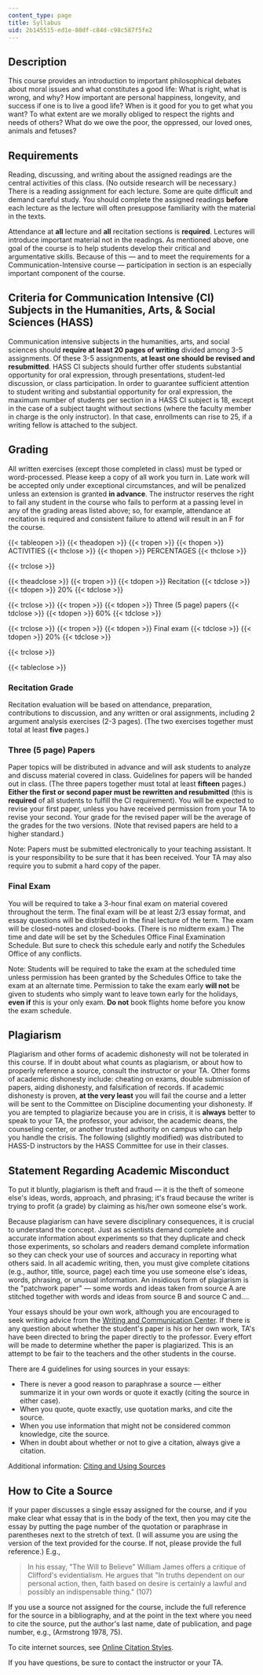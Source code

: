 ```yaml
---
content_type: page
title: Syllabus
uid: 2b145515-ed1e-80df-c84d-c98c587f5fe2
---
```


Description
-----------

This course provides an introduction to important philosophical debates about moral issues and what constitutes a good life: What is right, what is wrong, and why? How important are personal happiness, longevity, and success if one is to live a good life? When is it good for you to get what you want? To what extent are we morally obliged to respect the rights and needs of others? What do we owe the poor, the oppressed, our loved ones, animals and fetuses?

Requirements
------------

Reading, discussing, and writing about the assigned readings are the central activities of this class. (No outside research will be necessary.) There is a reading assignment for each lecture. Some are quite difficult and demand careful study. You should complete the assigned readings **before** each lecture as the lecture will often presuppose familiarity with the material in the texts.

Attendance at **all** lecture and **all** recitation sections is **required**. Lectures will introduce important material not in the readings. As mentioned above, one goal of the course is to help students develop their critical and argumentative skills. Because of this — and to meet the requirements for a Communication-Intensive course — participation in section is an especially important component of the course.

Criteria for Communication Intensive (CI) Subjects in the Humanities, Arts, & Social Sciences (HASS)
----------------------------------------------------------------------------------------------------

Communication intensive subjects in the humanities, arts, and social sciences should **require at least 20 pages of writing** divided among 3-5 assignments. Of these 3-5 assignments, **at least one should be revised and resubmitted**. HASS CI subjects should further offer students substantial opportunity for oral expression, through presentations, student-led discussion, or class participation. In order to guarantee sufficient attention to student writing and substantial opportunity for oral expression, the maximum number of students per section in a HASS CI subject is 18, except in the case of a subject taught without sections (where the faculty member in charge is the only instructor). In that case, enrollments can rise to 25, if a writing fellow is attached to the subject.

Grading
-------

All written exercises (except those completed in class) must be typed or word-processed. Please keep a copy of all work you turn in. Late work will be accepted only under exceptional circumstances, and will be penalized unless an extension is granted **in advance**. The instructor reserves the right to fail any student in the course who fails to perform at a passing level in any of the grading areas listed above; so, for example, attendance at recitation is required and consistent failure to attend will result in an F for the course.

{{< tableopen >}}
{{< theadopen >}}
{{< tropen >}}
{{< thopen >}}
ACTIVITIES
{{< thclose >}}
{{< thopen >}}
PERCENTAGES
{{< thclose >}}

{{< trclose >}}

{{< theadclose >}}
{{< tropen >}}
{{< tdopen >}}
Recitation
{{< tdclose >}}
{{< tdopen >}}
20%
{{< tdclose >}}

{{< trclose >}}
{{< tropen >}}
{{< tdopen >}}
Three (5 page) papers
{{< tdclose >}}
{{< tdopen >}}
60%
{{< tdclose >}}

{{< trclose >}}
{{< tropen >}}
{{< tdopen >}}
Final exam
{{< tdclose >}}
{{< tdopen >}}
20%
{{< tdclose >}}

{{< trclose >}}

{{< tableclose >}}

### Recitation Grade

Recitation evaluation will be based on attendance, preparation, contributions to discussion, and any written or oral assignments, including 2 argument analysis exercises (2-3 pages). (The two exercises together must total at least **five** pages.)

### Three (5 page) Papers

Paper topics will be distributed in advance and will ask students to analyze and discuss material covered in class. Guidelines for papers will be handed out in class. (The three papers together must total at least **fifteen** pages.) **Either the first or second paper must be rewritten and resubmitted** (this is **required** of all students to fulfill the CI requirement). You will be expected to revise your first paper, unless you have received permission from your TA to revise your second. Your grade for the revised paper will be the average of the grades for the two versions. (Note that revised papers are held to a higher standard.)

Note: Papers must be submitted electronically to your teaching assistant. It is your responsibility to be sure that it has been received. Your TA may also require you to submit a hard copy of the paper.

### Final Exam

You will be required to take a 3-hour final exam on material covered throughout the term. The final exam will be at least 2/3 essay format, and essay questions will be distributed in the final lecture of the term. The exam will be closed-notes and closed-books. (There is no midterm exam.) The time and date will be set by the Schedules Office Final Examination Schedule. But sure to check this schedule early and notify the Schedules Office of any conflicts.

Note: Students will be required to take the exam at the scheduled time unless permission has been granted by the Schedules Office to take the exam at an alternate time. Permission to take the exam early **will not** be given to students who simply want to leave town early for the holidays, **even if** this is your only exam. **Do not** book flights home before you know the exam schedule.

Plagiarism
----------

Plagiarism and other forms of academic dishonesty will not be tolerated in this course. If in doubt about what counts as plagiarism, or about how to properly reference a source, consult the instructor or your TA. Other forms of academic dishonesty include: cheating on exams, double submission of papers, aiding dishonesty, and falsification of records. If academic dishonesty is proven, **at the very least** you will fail the course and a letter will be sent to the Committee on Discipline documenting your dishonesty. If you are tempted to plagiarize because you are in crisis, it is **always** better to speak to your TA, the professor, your advisor, the academic deans, the counseling center, or another trusted authority on campus who can help you handle the crisis. The following (slightly modified) was distributed to HASS-D instructors by the HASS Committee for use in their classes.

Statement Regarding Academic Misconduct
---------------------------------------

To put it bluntly, plagiarism is theft and fraud — it is the theft of someone else's ideas, words, approach, and phrasing; it's fraud because the writer is trying to profit (a grade) by claiming as his/her own someone else's work.

Because plagiarism can have severe disciplinary consequences, it is crucial to understand the concept. Just as scientists demand complete and accurate information about experiments so that they duplicate and check those experiments, so scholars and readers demand complete information so they can check your use of sources and accuracy in reporting what others said. In all academic writing, then, you must give complete citations (e.g., author, title, source, page) each time you use someone else's ideas, words, phrasing, or unusual information. An insidious form of plagiarism is the "patchwork paper" — some words and ideas taken from source A are stitched together with words and ideas from source B and source C and....

Your essays should be your own work, although you are encouraged to seek writing advice from the [Writing and Communication Center](http://cmsw.mit.edu/writing-and-communication-center/). If there is any question about whether the student's paper is his or her own work, TA's have been directed to bring the paper directly to the professor. Every effort will be made to determine whether the paper is plagiarized. This is an attempt to be fair to the teachers and the other students in the course.

There are 4 guidelines for using sources in your essays:

*   There is never a good reason to paraphrase a source — either summarize it in your own words or quote it exactly (citing the source in either case).
*   When you quote, quote exactly, use quotation marks, and cite the source.
*   When you use information that might not be considered common knowledge, cite the source.
*   When in doubt about whether or not to give a citation, always give a citation.

Additional information: [Citing and Using Sources](http://cmsw.mit.edu/writing-and-communication-center/avoiding-plagiarism/)

How to Cite a Source
--------------------

If your paper discusses a single essay assigned for the course, and if you make clear what essay that is in the body of the text, then you may cite the essay by putting the page number of the quotation or paraphrase in parentheses next to the stretch of text. (I will assume you are using the version of the text provided for the course. If not, please provide the full reference.) E.g.,

> In his essay, "The Will to Believe" William James offers a critique of Clifford's evidentialism. He argues that "In truths dependent on our personal action, then, faith based on desire is certainly a lawful and possibly an indispensable thing." (107)

If you use a source not assigned for the course, include the full reference for the source in a bibliography, and at the point in the text where you need to cite the source, put the author's last name, date of publication, and page number, e.g., (Armstrong 1978, 75).

To cite internet sources, see [Online Citation Styles](https://owl.purdue.edu/owl/research_and_citation/chicago_manual_17th_edition/cmos_formatting_and_style_guide/web_sources.html).

If you have questions, be sure to contact the instructor or your TA.
